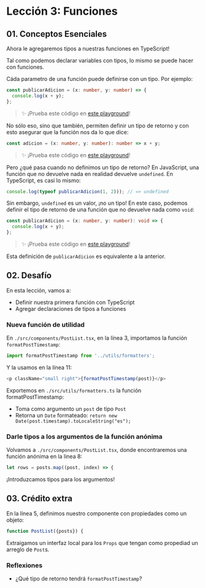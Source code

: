 # Lección 3: Funciones

## 01. Conceptos Esenciales

Ahora le agregaremos tipos a nuestras funciones en TypeScript!

Tal como podemos declarar variables con tipos, lo mismo se puede hacer con funciones.

Cáda parametro de una función puede definirse con un tipo. Por ejemplo:

```typescript
const publicarAdicion = (x: number, y: number) => {
  console.log(x + y);
};
```

> ✨ ¡Prueba este código en [este playground](https://www.typescriptlang.org/play?#code/MYewdgzgLgBADgVwEYBsCWwCGAnAggEwzXBgF4YAKADwC4YwEBbJAU2wBoYBPOh5tgJRkAfDADeAKBjSYoSCBQsAdChABzajADU3AQG4JAXz1A)!

No sólo eso, sino que también, permiten definir un tipo de retorno y con esto asegurar que la función nos da lo que dice:

```typescript
const adicion = (x: number, y: number): number => x + y;
```

> ✨ ¡Prueba este código en [este playground](https://www.typescriptlang.org/play?#code/MYewdgzgLgBAhgEwJbCeGBeGAKAHgLhjAFcBbAIwFMAnAGhgE9CSKaBKZsq6zAPhlwwA1IwDcQA)!

Pero ¿qué pasa cuando no definimos un tipo de retorno? En JavaScript, una función que no devuelve nada en realidad devuelve `undefined`. En TypeScript, es casi lo mismo:

```typescript
console.log(typeof publicarAdicion(1, 2))); // => undefined
```

Sin embargo, `undefined` es un valor, ¡no un tipo! En este caso, podemos definir el tipo de retorno de una función que no devuelve nada como `void`:

```typescript
const publicarAdicion = (x: number, y: number): void => {
  console.log(x + y);
};
```

> ✨ ¡Prueba este código en [este playground](https://www.typescriptlang.org/play?#code/MYewdgzgLgBADgVwEYBsCWwCGAnAggEwzXBgF4YAKADwC4YwEBbJAU2wBoYBPOh5tgJR0AbiDT4yAPhgBvAFAxFMUJBAoWAOhQgA5tRgBqbgIDccgL4mgA)!

Esta definición de `publicarAdicion` es equivalente a la anterior.

## 02. Desafío

En esta lección, vamos a:

- Definir nuestra primera función con TypeScript
- Agregar declaraciones de tipos a funciones

### Nueva función de utilidad

En `./src/components/PostList.tsx`, en la línea 3, importamos la función `formatPostTimestamp`:

```typescript
import formatPostTimestamp from '../utils/formatters';
```

Y la usamos en la línea 11:

```typescript
<p className="small right">{formatPostTimestamp(post)}</p>
```

Exportemos en `./src/utils/formatters.ts` la función formatPostTimestamp:

- Toma como argumento un `post` de tipo `Post`
- Retorna un `Date` formateado: `return new Date(post.timestamp).toLocaleString("es");`

### Darle tipos a los argumentos de la función anónima

Volvamos a `./src/components/PostList.tsx`, donde encontraremos una función anónima en la linea 8:

```typescript
let rows = posts.map((post, index) => {
```

¡Introduzcamos tipos para los argumentos!

## 03. Crédito extra

En la línea 5, definimos nuestro componente con propiedades como un objeto:

```typescript
function PostList({posts}) {
```

Extraigamos un interfaz local para los `Props` que tengan como propediad un arreglo de `Post`s.

### Reflexiones

- ¿Qué tipo de retorno tendrá `formatPostTimestamp`?
